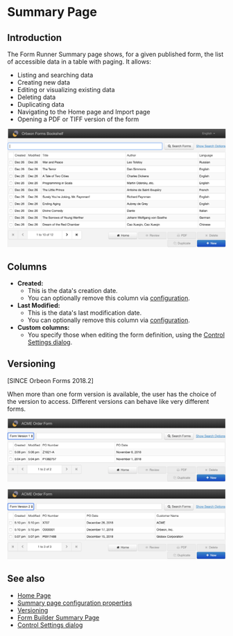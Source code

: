 # Summary Page

## Introduction

The Form Runner Summary page shows, for a given published form, the list of accessible data in a table with paging. It allows:

- Listing and searching data
- Creating new data
- Editing or visualizing existing data
- Deleting data
- Duplicating data
- Navigating to the Home page and Import page
- Opening a PDF or TIFF version of the form

![Summary Page for the Bookshelf form](../images/summary-bookshelf.png)

## Columns

- __Created:__
    - This is the data's creation date.
    - You can optionally remove this column via [configuration](/configuration/properties/form-runner-summary-page.md).
- __Last Modified:__
    - This is the data's last modification date.
    - You can optionally remove this column via [configuration](/configuration/properties/form-runner-summary-page.md). 
- __Custom columns:__
    - You specify those when editing the form definition, using the [Control Settings dialog](/form-builder/control-settings.md).

<!-- 

## Search

TODO

-->

## Versioning

[SINCE Orbeon Forms 2018.2]

When more than one form version is available, the user has the choice of the version to access. Different versions can behave like very different forms.

![Summary Page for version 1 of the form](../images/summary-version-1.png)

![Summary Page for version 2 of the form](../images/summary-version-2.png)

## See also 

- [Home Page](home-page.md)
- [Summary page configuration properties](/configuration/properties/form-runner-summary-page.md)
- [Versioning](/form-runner/feature/versioning.md) 
- [Form Builder Summary Page](/form-builder/summary-page.md)
- [Control Settings dialog](/form-builder/control-settings.md)
